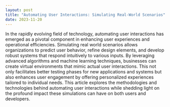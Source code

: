 ```yaml
---
layout: post
title: "Automating User Interactions: Simulating Real-World Scenarios"
date: 2023-11-20
---
```


In the rapidly evolving field of technology, automating user interactions has emerged as a pivotal component in enhancing user experiences and operational efficiencies. Simulating real world scenarios allows organizations to predict user behavior, refine design elements, and develop robust systems that respond intuitively to various inputs. By leveraging advanced algorithms and machine learning techniques, businesses can create virtual environments that mimic actual user interactions. This not only facilitates better testing phases for new applications and systems but also enhances user engagement by offering personalized experiences tailored to individual needs. This article explores the methodologies and technologies behind automating user interactions while shedding light on the profound impact these simulations can have on both users and developers.
